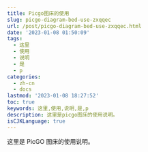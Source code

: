 ```yaml
---
title: Picgo图床的使用
slug: picgo-diagram-bed-use-zxqqec
url: /post/picgo-diagram-bed-use-zxqqec.html
date: '2023-01-08 01:50:09'
tags:
  - 这里
  - 使用
  - 说明
  - 是
  - p
categories:
  - zh-cn
  - docs
lastmod: '2023-01-08 18:27:52'
toc: true
keywords: 这里,使用,说明,是,p
description: 这里是picgo图床的使用说明。
isCJKLanguage: true
---
```


这里是 PicGO 图床的使用说明。
